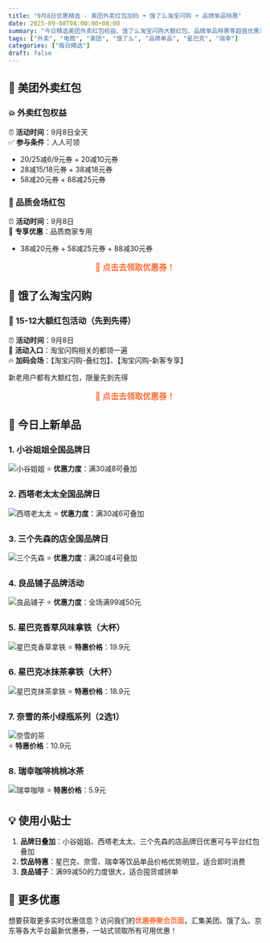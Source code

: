 ```yaml
---
title: "9月8日优惠精选 - 美团外卖红包加码 + 饿了么淘宝闪购 + 品牌单品特惠"
date: 2025-09-08T08:00:00+08:00
summary: "今日精选美团外卖红包权益、饿了么淘宝闪购大额红包、品牌单品特惠等超值优惠活动"
tags: ["外卖", "电商", "美团", "饿了么", "品牌单品", "星巴克", "瑞幸"]
categories: ["每日精选"]
draft: false
---
```


<style>
.coupon-item { margin: 12px 0; padding: 0; line-height: 1.5; }
.coupon-link { display: flex; align-items: center; gap: 8px; flex-wrap: wrap; }
.coupon-link-btn { color: #ff6b35 !important; text-decoration: none; font-weight: 600; border-bottom: 1px solid transparent; transition: border-color 0.2s ease; }
.coupon-link-btn:hover { border-bottom-color: #ff6b35; }
.coupon-copy, .coupon-wxapp { display: flex; align-items: center; gap: 6px; flex-wrap: wrap; margin: 8px 0; }
.coupon-emoji { font-size: 16px; margin-right: 2px; }
.coupon-title { font-weight: 600; color: var(--primary, #333); }
.coupon-code { background: linear-gradient(135deg, #ff6900, #ff8f00); color: white; padding: 3px 8px; border-radius: 6px; font-family: 'Monaco', 'Menlo', 'Ubuntu Mono', monospace; font-size: 13px; font-weight: 500; letter-spacing: 0.3px; box-shadow: 0 2px 4px rgba(255, 105, 0, 0.2); word-break: break-all; max-width: 300px; display: inline-block; }
.coupon-copy-btn { background: linear-gradient(135deg, #ff6900, #ff8f00); color: white; border: none; padding: 6px 12px; border-radius: 6px; cursor: pointer; font-size: 13px; font-weight: 500; transition: all 0.2s ease; box-shadow: 0 2px 4px rgba(255, 105, 0, 0.2); white-space: nowrap; }
.coupon-copy-btn:hover { background: linear-gradient(135deg, #e55a00, #ff8000); transform: translateY(-1px); box-shadow: 0 4px 8px rgba(255, 105, 0, 0.3); }
.coupon-copy-btn:active { transform: translateY(0); box-shadow: 0 2px 4px rgba(255, 105, 0, 0.2); }
.coupon-desc { color: var(--secondary, #666); font-size: 14px; margin-top: 4px; width: 100%; line-height: 1.4; }

.guide-btn { text-align: center; margin: 15px 0; }
.guide-btn a { color: #ff6b35 !important; font-weight: 600; text-decoration: none; font-size: 16px; }
.guide-btn a:hover { text-decoration: underline; }


@media (max-width: 768px) {
  .coupon-copy, .coupon-wxapp { flex-direction: column; align-items: flex-start; gap: 6px; }
  .coupon-code { max-width: 100%; word-break: break-all; }
  .coupon-copy-btn { align-self: flex-start; margin-top: 4px; }
}
</style>

<script>
function copyToClipboard(selector, customTip) {
  try {
    var el = document.querySelector ? document.querySelector(selector) : null;
    if (!el) return;
    var text = el.innerText || el.textContent || '';
    
    if (navigator.clipboard && navigator.clipboard.writeText) {
      navigator.clipboard.writeText(text).then(function() {
        showCopyTip(customTip || '复制成功！');
      }, function() {
        fallbackCopyTextToClipboard(text, customTip);
      });
    } else {
      fallbackCopyTextToClipboard(text, customTip);
    }
  } catch(error) {
    console.error('复制失败:', error);
    showCopyTip('复制失败，请手动复制');
  }
}

function fallbackCopyTextToClipboard(text, customTip) {
  try {
    var textarea = document.createElement('textarea');
    textarea.value = text;
    textarea.setAttribute('readonly', '');
    textarea.style.position = 'absolute';
    textarea.style.left = '-9999px';
    textarea.style.top = '-9999px';
    textarea.style.opacity = '0';
    document.body.appendChild(textarea);
    
    if (navigator.userAgent.match(/ipad|iphone/i)) {
      textarea.contentEditable = true;
      textarea.readOnly = false;
      var range = document.createRange();
      range.selectNodeContents(textarea);
      var sel = window.getSelection();
      sel.removeAllRanges();
      sel.addRange(range);
      textarea.setSelectionRange(0, 999999);
    } else {
      textarea.select();
    }
    
    var successful = document.execCommand('copy');
    if (successful) {
      showCopyTip(customTip || '复制成功！');
    } else {
      showCopyTip('复制失败，请手动复制');
    }
  } catch (err) {
    console.error('复制操作失败:', err);
    showCopyTip('复制失败，请手动复制');
  } finally {
    if (textarea && textarea.parentNode) {
      document.body.removeChild(textarea);
    }
  }
}

function showCopyTip(msg) {
  let tip = document.getElementById('copy-tip');
  if (!tip) {
    tip = document.createElement('div');
    tip.id = 'copy-tip';
    tip.style.position = 'fixed';
    tip.style.top = '20%';
    tip.style.left = '50%';
    tip.style.transform = 'translate(-50%, 0)';
    tip.style.background = 'rgba(0,0,0,0.7)';
    tip.style.color = '#fff';
    tip.style.padding = '10px 24px';
    tip.style.borderRadius = '8px';
    tip.style.fontSize = '16px';
    tip.style.zIndex = '9999';
    tip.style.fontFamily = 'system-ui, -apple-system, sans-serif';
    document.body.appendChild(tip);
  }
  tip.innerText = msg;
  tip.style.display = 'block';
  setTimeout(function() {
    tip.style.display = 'none';
  }, 1200);
}
</script>


## 🍔 美团外卖红包

### 💥 外卖红包权益
⏰ **活动时间**：9月8日全天  
✅ **参与条件**：人人可领

- 20/25减6/9元券 + 20减10元券
- 28减15/18元券 + 38减18元券  
- 58减20元券 + 88减25元券

### 🏪 品质会场红包
⏰ **活动时间**：9月8日  
🎯 **专享优惠**：品质商家专用

- 38减20元券 + 58减25元券 + 88减30元券

<div class="guide-btn">
    <a href="/coupons/">🎯 点击去领取优惠券！</a>
</div>

## 🛒 饿了么淘宝闪购

### 🎁 15-12大额红包活动（先到先得）
⏰ **活动时间**：9月8日  
🏪 **活动入口**：淘宝闪购相关的都领一遍  
🔥 **加码会场**：【淘宝闪购-叠红包】、【淘宝闪购-新客专享】

新老用户都有大额红包，限量先到先得

<div class="guide-btn">
    <a href="/coupons/">🎯 点击去领取优惠券！</a>
</div>

## 🍟 今日上新单品

### 1. 小谷姐姐全国品牌日
![小谷姐姐](/images/daily/2025-09-08/xiaogujiejie.png)
⭐ **优惠力度**：满30减8可叠加

### 2. 西塔老太太全国品牌日
![西塔老太太](/images/daily/2025-09-08/xita.png)
⭐ **优惠力度**：满30减6可叠加

### 3. 三个先森的店全国品牌日  
![三个先森](/images/daily/2025-09-08/sangexiansen.png)
⭐ **优惠力度**：满20减4可叠加

### 4. 良品铺子品牌活动
![良品铺子](/images/daily/2025-09-08/liangpin.png)
⭐ **优惠力度**：全场满99减50元

### 5. 星巴克香草风味拿铁（大杯）
![星巴克香草拿铁](/images/daily/2025-09-08/xingbake-xiangcao.jpg)
⭐ **特惠价格**：19.9元

### 6. 星巴克冰抹茶拿铁（大杯）
![星巴克抹茶拿铁](/images/daily/2025-09-08/xingbake-mocha.jpg)
⭐ **特惠价格**：18.9元

### 7. 奈雪的茶小绿瓶系列（2选1）
![奈雪的茶](/images/daily/2025-09-08/naixue.jpg)  
⭐ **特惠价格**：10.9元

### 8. 瑞幸咖啡桃桃冰茶
![瑞幸咖啡](/images/daily/2025-09-08/ruixing.jpg)
⭐ **特惠价格**：5.9元

## 💡 使用小贴士

1. **品牌日叠加**：小谷姐姐、西塔老太太、三个先森的店品牌日优惠可与平台红包叠加
2. **饮品特惠**：星巴克、奈雪、瑞幸等饮品单品价格优势明显，适合即时消费
3. **良品铺子**：满99减50的力度很大，适合囤货或拼单

## 📱 更多优惠

想要获取更多实时优惠信息？访问我们的<a href="/coupons/" style="color: #ff6b35 !important; font-weight: 600; text-decoration: none;">优惠券聚合页面</a>，汇集美团、饿了么、京东等各大平台最新优惠券，一站式领取所有可用优惠！